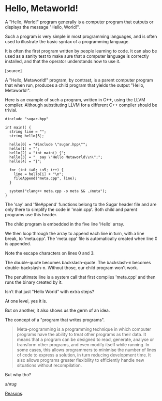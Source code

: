 # Hello, Metaworld!

A "Hello, World!" program generally is a computer program that outputs or displays the message "Hello, World!".

Such a program is very simple in most programming languages, and is often used to illustrate the basic syntax of a programming language.

It is often the first program written by people learning to code. It can also be used as a sanity test to make sure that a computer language is correctly installed, and that the operator understands how to use it.

[source]

A "Hello, Metaworld!" program, by contrast, is a parent computer program that when run, produces a child program that yields the output "Hello, Metaworld!".

Here is an example of such a program, written in C++, using the LLVM compiler. Although substituting LLVM for a different C++ compiler should be trivial.

```
#include "sugar.hpp"

int main() {
  string line = "";
  string hello[5];

  hello[0] = "#include \"sugar.hpp\"";
  hello[1] = "";
  hello[2] = "int main() {";
  hello[3] = "  say \"Hello Metaworld\\n\";";
  hello[4] = "}";

  for (int i=0; i<5; i++) {
    line = hello[i] + "\n";
    fileAppend("meta.cpp", line);
  }

  system("clang++ meta.cpp -o meta && ./meta");
}
```

The 'say' and 'fileAppend' functions belong to the Sugar header file and are only there to simplify the code in 'main.cpp'. Both child and parent programs use this header.

The child program is embedded in the five line 'Hello' array.

We then loop through the array to append each line in turn, with a line break, to 'meta.cpp'. The 'meta.cpp' file is automatically created when line 0 is appended.

Note the escape characters on lines 0 and 3.

The double-quote becomes backslash-quote. The backslash-n becomes double-backslash-n. Without those, our child program won't work.

The penultimate line is a system call that first compiles 'meta.cpp' and then runs the binary created by it.

Isn't that just "Hello World" with extra steps?

At one level, yes it is.

But on another, it also shows us the germ of an idea.

The concept of a "program that writes programs".

> Meta-programming is a programming technique in which computer programs have the ability to treat other programs as their data. It means that a program can be designed to read,
generate, analyse or transform other programs, and even modify itself while running. In some cases, this allows programmers to minimise the number of lines of code to express a
solution, in turn reducing development time. It also allows programs greater flexibility to efficiently handle new situations without recompilation.

But why tho?

*shrug*

[Reasons](https://www.youtube.com/watch?v=SWU_DgjSwRU).
